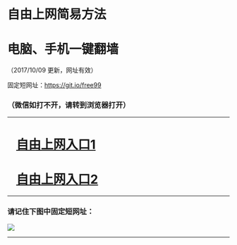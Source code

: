 ﻿# 自由上网简易方法

# 电脑、手机一键翻墙

（2017/10/09 更新，网址有效）

固定短网址：https://git.io/free99

### （微信如打不开，请转到浏览器打开）


***





# &nbsp;&nbsp; <a href="http://ft1017417909.fwq-tz-1001.info/fwqtz01.html?t=10090014627 " target="_blank">自由上网入口1</a>
# &nbsp;&nbsp; <a href="http://ft1085413546.fwq-tz-1002.info/fwqtz02.html?t=10090019938 " target="_blank">自由上网入口2</a>
***

### 请记住下图中固定短网址：

<img src="https://s3-us-west-2.amazonaws.com/fwq-1001/yjfq-20170905okok.png" /> 


***

